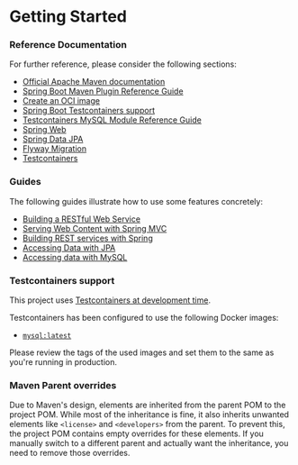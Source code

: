 # Getting Started

### Reference Documentation
For further reference, please consider the following sections:

* [Official Apache Maven documentation](https://maven.apache.org/guides/index.html)
* [Spring Boot Maven Plugin Reference Guide](https://docs.spring.io/spring-boot/3.4.2/maven-plugin)
* [Create an OCI image](https://docs.spring.io/spring-boot/3.4.2/maven-plugin/build-image.html)
* [Spring Boot Testcontainers support](https://docs.spring.io/spring-boot/3.4.2/reference/testing/testcontainers.html#testing.testcontainers)
* [Testcontainers MySQL Module Reference Guide](https://java.testcontainers.org/modules/databases/mysql/)
* [Spring Web](https://docs.spring.io/spring-boot/3.4.2/reference/web/servlet.html)
* [Spring Data JPA](https://docs.spring.io/spring-boot/3.4.2/reference/data/sql.html#data.sql.jpa-and-spring-data)
* [Flyway Migration](https://docs.spring.io/spring-boot/3.4.2/how-to/data-initialization.html#howto.data-initialization.migration-tool.flyway)
* [Testcontainers](https://java.testcontainers.org/)

### Guides
The following guides illustrate how to use some features concretely:

* [Building a RESTful Web Service](https://spring.io/guides/gs/rest-service/)
* [Serving Web Content with Spring MVC](https://spring.io/guides/gs/serving-web-content/)
* [Building REST services with Spring](https://spring.io/guides/tutorials/rest/)
* [Accessing Data with JPA](https://spring.io/guides/gs/accessing-data-jpa/)
* [Accessing data with MySQL](https://spring.io/guides/gs/accessing-data-mysql/)

### Testcontainers support

This project uses [Testcontainers at development time](https://docs.spring.io/spring-boot/3.4.2/reference/features/dev-services.html#features.dev-services.testcontainers).

Testcontainers has been configured to use the following Docker images:

* [`mysql:latest`](https://hub.docker.com/_/mysql)

Please review the tags of the used images and set them to the same as you're running in production.

### Maven Parent overrides

Due to Maven's design, elements are inherited from the parent POM to the project POM.
While most of the inheritance is fine, it also inherits unwanted elements like `<license>` and `<developers>` from the parent.
To prevent this, the project POM contains empty overrides for these elements.
If you manually switch to a different parent and actually want the inheritance, you need to remove those overrides.


